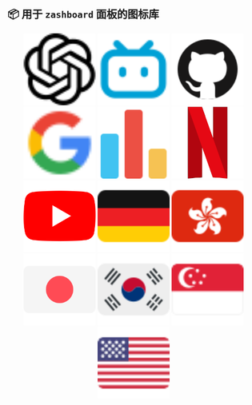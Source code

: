 
## 📦 用于 `zashboard` 面板的图标库

<div align="center">
  <img src="https://raw.githubusercontent.com/ffuqiangg/icon/main/svg/AI.svg" width="144">
  <img src="https://raw.githubusercontent.com/ffuqiangg/icon/main/svg/BiliBili.svg" width="144">
  <img src="https://raw.githubusercontent.com/ffuqiangg/icon/main/svg/Github.svg" width="144">
  <img src="https://raw.githubusercontent.com/ffuqiangg/icon/main/svg/Google.svg" width="144">
  <img src="https://raw.githubusercontent.com/ffuqiangg/icon/main/svg/Graph.svg" width="144">
  <img src="https://raw.githubusercontent.com/ffuqiangg/icon/main/svg/NETFLIX.svg" width="144">
  <img src="https://raw.githubusercontent.com/ffuqiangg/icon/main/svg/Youtube.svg" width="144">
  <img src="https://raw.githubusercontent.com/ffuqiangg/icon/main/svg/Germany.svg" width="144">
  <img src="https://raw.githubusercontent.com/ffuqiangg/icon/main/svg/Hongkong.svg" width="144">
  <img src="https://raw.githubusercontent.com/ffuqiangg/icon/main/svg/Japan.svg" width="144">
  <img src="https://raw.githubusercontent.com/ffuqiangg/icon/main/svg/Korea.svg" width="144">
  <img src="https://raw.githubusercontent.com/ffuqiangg/icon/main/svg/Singapore.svg" width="144">
  <img src="https://raw.githubusercontent.com/ffuqiangg/icon/main/svg/USA.svg" width="144">
</div>